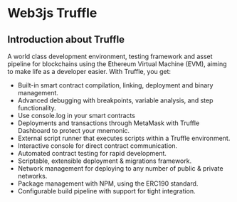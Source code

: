 # Web3js Truffle

## Introduction about Truffle
A world class development environment, testing framework and asset pipeline for blockchains using the Ethereum Virtual Machine (EVM), aiming to make life as a developer easier. With Truffle, you get:

- Built-in smart contract compilation, linking, deployment and binary management.
- Advanced debugging with breakpoints, variable analysis, and step functionality.
- Use console.log in your smart contracts
- Deployments and transactions through MetaMask with Truffle Dashboard to protect your mnemonic.
- External script runner that executes scripts within a Truffle environment.
- Interactive console for direct contract communication.
- Automated contract testing for rapid development.
- Scriptable, extensible deployment & migrations framework.
- Network management for deploying to any number of public & private networks.
- Package management with NPM, using the ERC190 standard.
- Configurable build pipeline with support for tight integration.